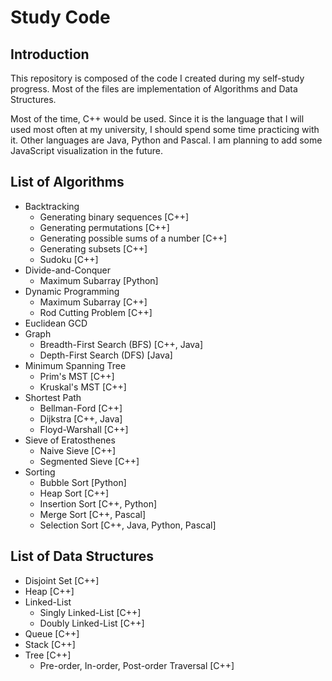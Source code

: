 # Study Code #

## Introduction ##
This repository is composed of the code I created during my self-study progress.
Most of the files are implementation of Algorithms and Data Structures.


Most of the time, C++ would be used. Since it is the language that I will used
most often at my university, I should spend some time practicing with it.
Other languages are Java, Python and Pascal. I am planning to add some
JavaScript visualization in the future.


## List of Algorithms ##
* Backtracking
    * Generating binary sequences [C++]
    * Generating permutations [C++]
    * Generating possible sums of a number [C++]
    * Generating subsets [C++]
    * Sudoku [C++]
* Divide-and-Conquer
    * Maximum Subarray [Python]
* Dynamic Programming
    * Maximum Subarray [C++]
    * Rod Cutting Problem [C++]
* Euclidean GCD
* Graph
    * Breadth-First Search (BFS) [C++, Java]
    * Depth-First Search (DFS) [Java]
* Minimum Spanning Tree
    * Prim's MST [C++]
    * Kruskal's MST [C++]
* Shortest Path
    * Bellman-Ford [C++]
    * Dijkstra [C++, Java]
    * Floyd-Warshall [C++]
* Sieve of Eratosthenes
    * Naive Sieve [C++]
    * Segmented Sieve [C++]
* Sorting
    * Bubble Sort [Python]
    * Heap Sort [C++]
    * Insertion Sort [C++, Python]
    * Merge Sort [C++, Pascal]
    * Selection Sort [C++, Java, Python, Pascal]


## List of Data Structures ##
* Disjoint Set [C++]
* Heap [C++]
* Linked-List
    * Singly Linked-List [C++]
    * Doubly Linked-List [C++]
* Queue [C++]
* Stack [C++]
* Tree [C++]
    * Pre-order, In-order, Post-order Traversal [C++]
